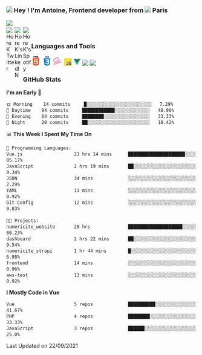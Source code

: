 ### <img src="https://media.giphy.com/media/hvRJCLFzcasrR4ia7z/giphy.gif" height="19px"> Hey ! I'm Antoine, Frontend developer from <img src="https://user-images.githubusercontent.com/45999037/109720557-8a4eaa00-7baa-11eb-8992-25452bd80e76.png" width="18px"/> Paris

<img src="https://media.giphy.com/media/UtEM6J85KZUgJhFUNs/giphy.gif" height="150px">

<div>
  <a href="https://twitter.com/HoreK0">
    <img align="left" alt="HoreK Twitter" width="22px" src="https://raw.githubusercontent.com/peterthehan/peterthehan/master/assets/twitter.svg" />
  </a>
  <a href="https://www.linkedin.com/in/antoine-lelong-510027199">
    <img align="left" alt="HoreK's LinkedIN" width="22px" src="https://raw.githubusercontent.com/peterthehan/peterthehan/master/assets/linkedin.svg" />
  </a>
  <a href="https://open.spotify.com/user/azenoxe">
    <img align="left" alt="HoreK's Spotify" width="22px" src="https://raw.githubusercontent.com/peterthehan/peterthehan/master/assets/spotify.svg" />
  </a>
</div>

<br />

### Languages and Tools

<p>
  <img height="25" src="https://raw.githubusercontent.com/github/explore/80688e429a7d4ef2fca1e82350fe8e3517d3494d/topics/html/html.png">
  <img height="25" src="https://raw.githubusercontent.com/github/explore/80688e429a7d4ef2fca1e82350fe8e3517d3494d/topics/css/css.png">
  <img height="25" src="https://raw.githubusercontent.com/github/explore/80688e429a7d4ef2fca1e82350fe8e3517d3494d/topics/sass/sass.png">
  <img height="20" src="https://raw.githubusercontent.com/github/explore/80688e429a7d4ef2fca1e82350fe8e3517d3494d/topics/javascript/javascript.png">
  <img height="20" src="https://raw.githubusercontent.com/github/explore/80688e429a7d4ef2fca1e82350fe8e3517d3494d/topics/vue/vue.png">
  <img height="20" src="https://github.com/nuxt/nuxt.js/blob/dev/.github/nuxt.png">
  <img height="20" src="https://camo.githubusercontent.com/61e102d7c605ff91efedb9d7e47c1c4a07cef59d3e1da202fd74f4772122ca4e/68747470733a2f2f766974656a732e6465762f6c6f676f2e737667">
</p>

### GitHub Stats

<!--START_SECTION:waka-->
**I'm an Early 🐤** 

```text
🌞 Morning    14 commits     █░░░░░░░░░░░░░░░░░░░░░░░░   7.29% 
🌆 Daytime    94 commits     ████████████░░░░░░░░░░░░░   48.96% 
🌃 Evening    64 commits     ████████░░░░░░░░░░░░░░░░░   33.33% 
🌙 Night      20 commits     ██░░░░░░░░░░░░░░░░░░░░░░░   10.42%

```


📊 **This Week I Spent My Time On** 

```text
💬 Programming Languages: 
Vue.js                   21 hrs 14 mins      █████████████████████░░░░   85.17% 
JavaScript               2 hrs 19 mins       ██░░░░░░░░░░░░░░░░░░░░░░░   9.34% 
JSON                     34 mins             ░░░░░░░░░░░░░░░░░░░░░░░░░   2.29% 
YAML                     13 mins             ░░░░░░░░░░░░░░░░░░░░░░░░░   0.92% 
Git Config               12 mins             ░░░░░░░░░░░░░░░░░░░░░░░░░   0.83%

🐱‍💻 Projects: 
numericite_website       20 hrs              ████████████████████░░░░░   80.23% 
dashboard                2 hrs 22 mins       ██░░░░░░░░░░░░░░░░░░░░░░░   9.54% 
numericite_strapi        1 hr 44 mins        █░░░░░░░░░░░░░░░░░░░░░░░░   6.98% 
frontend                 14 mins             ░░░░░░░░░░░░░░░░░░░░░░░░░   0.96% 
aws-test                 13 mins             ░░░░░░░░░░░░░░░░░░░░░░░░░   0.92%

```

**I Mostly Code in Vue** 

```text
Vue                      5 repos             ██████████░░░░░░░░░░░░░░░   41.67% 
PHP                      4 repos             ████████░░░░░░░░░░░░░░░░░   33.33% 
JavaScript               3 repos             ██████░░░░░░░░░░░░░░░░░░░   25.0%

```



 Last Updated on 22/09/2021
<!--END_SECTION:waka-->
